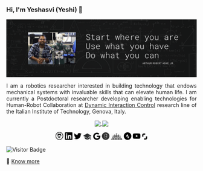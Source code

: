 ### Hi, I'm Yeshasvi (Yeshi) 👋

<p align="center">
  <img align="center" src="https://github.com/Yeshasvitvs/Yeshasvitvs/blob/master/Github_bg.png" />
</p>

<p align=" justify">
  I am a robotics researcher interested in building technology that endows mechanical systems with invaluable skills that can elevate human life. I am currently a Postdoctoral researcher developing enabling technologies for Human-Robot Collaboration at <a href="https://dic.iit.it/">Dynamic Interaction Control</a> research line of the Italian Institute of Technology, Genova, Italy.
</p>

<!-- https://github.com/anuraghazra/github-readme-stats -->
<p align="center">
  <a href="https://github-readme-stats.vercel.app/api/top-langs/?username=Yeshasvitvs&hide=cmake,tex">
    <img align="center" src="https://github-readme-stats.vercel.app/api/top-langs/?username=Yeshasvitvs&hide=cmake,tex" />
  </a>

  <a href="https://github-readme-stats.vercel.app/api?username=Yeshasvitvs&show_icons=true">
    <img align="center" src="https://github-readme-stats.vercel.app/api?username=Yeshasvitvs&show_icons=true" />
  </a>
</p>

<p align="center">
  <a href="https://github.com/Yeshasvitvs/"><img src="https://github.com/Yeshasvitvs/Yeshasvitvs/blob/master/social-icons/Github.png" width="4.25%" height="4.25%" alt="Github"></a>
  <a href="https://www.linkedin.com/in/yeshasvitvs/"><img src="https://github.com/Yeshasvitvs/Yeshasvitvs/blob/master/social-icons/LinkedIn.png" width="4%" height="4%" alt="LinkedIn"></a>
  <a href="https://twitter.com/Yeshasvitvs"><img src="https://github.com/Yeshasvitvs/Yeshasvitvs/blob/master/social-icons/Twitter.png" width="4%" height="4%" alt="Twitter"></a>
  <a href="https://scholar.google.it/citations?user=FfY2ry0AAAAJ&hl=en"><img src="https://github.com/Yeshasvitvs/Yeshasvitvs/blob/master/social-icons/Scholar.png" width="4.5%" height="4.5%" alt="Scholar"></a>
  <a href="mailto:yeshasvitvs@gmail.com?subject=Hello Yeshi"><img src="https://github.com/Yeshasvitvs/Yeshasvitvs/blob/master/social-icons/Google.png" width="3.75%" height="3.75%" alt="Gmail"></a>
  <a href="https://www.goodreads.com/user/show/52541045-yeshasvi-tirupachuri"><img src="https://github.com/Yeshasvitvs/Yeshasvitvs/blob/master/social-icons/Goodreads.png" width="4%" height="4%" alt="Goodreads"></a>
  <a href="https://www.chess.com/member/yeshiiit"><img src="https://github.com/Yeshasvitvs/Yeshasvitvs/blob/master/social-icons/Chess.png" width="6%" height="5%" alt="Chess"></a>
  <a href="https://www.strava.com/athletes/26010309"><img src="https://github.com/Yeshasvitvs/Yeshasvitvs/blob/master/social-icons/Strava.png" width="4%" height="4%" alt="Strava"></a>
  <a href="https://www.youtube.com/channel/UCDGmn5Wvf_tZxuqgflK478Q?view_as=subscriber"><img src="https://github.com/Yeshasvitvs/Yeshasvitvs/blob/master/social-icons/YouTube.png" width="4%" height="4%" alt="YouTube"></a>
  <a href="https://www.shutterstock.com/g/yeshasvi+tirupachuri"><img src="https://github.com/Yeshasvitvs/Yeshasvitvs/blob/master/social-icons/Shutterstock.png" width="3%" height="3%" alt="Shutterstock"></a>
</p>




![Visitor Badge](https://visitor-badge.laobi.icu/badge?page_id=Yeshasvitvs.Yeshasvitvs)

:link: [Know more](https://yeshasvitvs.github.io/)


<!--
**Yeshasvitvs/Yeshasvitvs** is a ✨ _special_ ✨ repository because its `README.md` (this file) appears on your GitHub profile.
https://github.com/robotology
Here are some ideas to get you started:

- 🔭 I’m currently working on ...
- 🌱 I’m currently learning ...
- 👯 I’m looking to collaborate on ...
- 🤔 I’m looking for help with ...
- 💬 Ask me about ...
- 😄 Pronouns: ...
- ⚡ Fun fact: ...
-->
